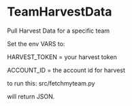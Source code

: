 # TeamHarvestData
Pull Harvest Data for a specific team

Set the env VARS to:

HARVEST_TOKEN = your harvest token

ACCOUNT_ID    = the account id for harvest

to run this:
src/fetchmyteam.py

will return JSON.